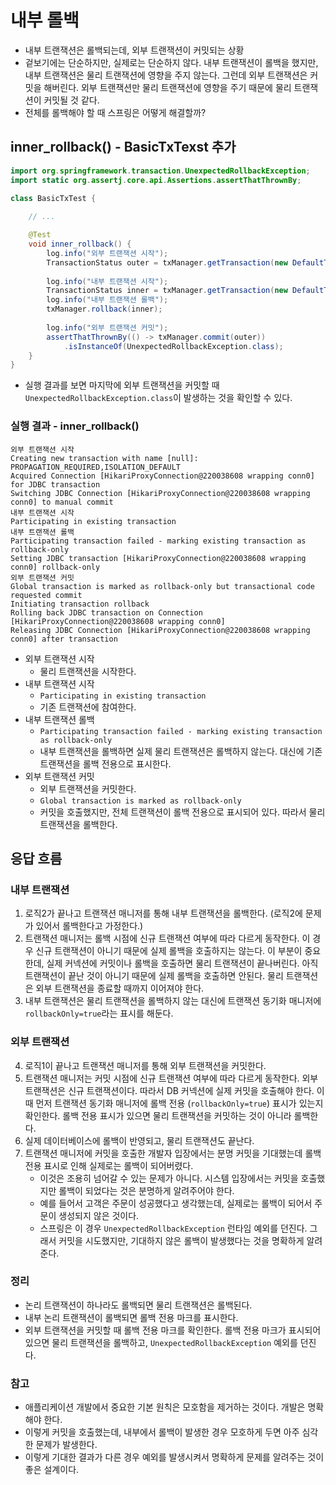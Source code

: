 # 내부 롤백
- 내부 트랜잭션은 롤백되는데, 외부 트랜잭션이 커밋되는 상황
- 겉보기에는 단순하지만, 실제로는 단순하지 않다. 내부 트랜잭션이 롤백을 했지만, 내부 트랜잭션은 물리
트랜잭션에 영향을 주지 않는다. 그런데 외부 트랜잭션은 커밋을 해버린다. 외부 트랜잭션만 물리 트랜잭션에
영향을 주기 때문에 물리 트랜잭션이 커밋될 것 같다. 
- 전체를 롤백해야 할 때 스프링은 어떻게 해결할까?

## inner_rollback() - BasicTxTexst 추가
```java
import org.springframework.transaction.UnexpectedRollbackException;
import static org.assertj.core.api.Assertions.assertThatThrownBy;

class BasicTxTest {
	
    // ...

	@Test
	void inner_rollback() {
		log.info("외부 트랜잭션 시작");
		TransactionStatus outer = txManager.getTransaction(new DefaultTransactionAttribute());
        
		log.info("내부 트랜잭션 시작");
		TransactionStatus inner = txManager.getTransaction(new DefaultTransactionAttribute());
		log.info("내부 트랜잭션 롤백");
		txManager.rollback(inner);
        
		log.info("외부 트랜잭션 커밋");
		assertThatThrownBy(() -> txManager.commit(outer))
			.isInstanceOf(UnexpectedRollbackException.class);
	}
}
```
- 실행 결과를 보면 마지막에 외부 트랜잭션을 커밋할 때 `UnexpectedRollbackException.class`이
발생하는 것을 확인할 수 있다.

### 실행 결과 - inner_rollback()
```text
외부 트랜잭션 시작
Creating new transaction with name [null]: PROPAGATION_REQUIRED,ISOLATION_DEFAULT
Acquired Connection [HikariProxyConnection@220038608 wrapping conn0] for JDBC transaction
Switching JDBC Connection [HikariProxyConnection@220038608 wrapping conn0] to manual commit
내부 트랜잭션 시작
Participating in existing transaction
내부 트랜잭션 롤백
Participating transaction failed - marking existing transaction as rollback-only
Setting JDBC transaction [HikariProxyConnection@220038608 wrapping conn0] rollback-only
외부 트랜잭션 커밋
Global transaction is marked as rollback-only but transactional code requested commit
Initiating transaction rollback
Rolling back JDBC transaction on Connection [HikariProxyConnection@220038608 wrapping conn0]
Releasing JDBC Connection [HikariProxyConnection@220038608 wrapping conn0] after transaction
```
- 외부 트랜잭션 시작
  - 물리 트랜잭션을 시작한다.
- 내부 트랜잭션 시작
  - `Participating in existing transaction`
  - 기존 트랜잭션에 참여한다.
- 내부 트랜잭션 롤백
  - `Participating transaction failed - marking existing transaction as rollback-only`
  - 내부 트랜잭션을 롤백하면 실제 물리 트랜잭션은 롤백하지 않는다. 대신에 기존 트랜잭션을 롤백 전용으로 표시한다.
- 외부 트랜잭션 커밋
  - 외부 트랜잭션을 커밋한다.
  - `Global transaction is marked as rollback-only`
  - 커밋을 호출했지만, 전체 트랜잭션이 롤백 전용으로 표시되어 있다. 따라서 물리 트랜잭션을 롤백한다.

## 응답 흐름
### 내부 트랜잭션
1. 로직2가 끝나고 트랜잭션 매니저를 통해 내부 트랜잭션을 롤백한다. (로직2에 문제가 있어서 롤백한다고 
   가정한다.)
2. 트랜잭션 매니저는 롤백 시점에 신규 트랜잭션 여부에 따라 다르게 동작한다. 이 경우 신규 트랜잭션이
아니기 때문에 실제 롤백을 호출하지는 않는다. 이 부분이 중요한데, 실제 커넥션에 커밋이나 롤백을
호출하면 물리 트랜잭션이 끝나버린다. 아직 트랜잭션이 끝난 것이 아니기 때문에 실제 롤백을 호출하면
안된다. 물리 트랜잭션은 외부 트랜잭션을 종료할 때까지 이어져야 한다.
3. 내부 트랜잭션은 물리 트랜잭션을 롤백하지 않는 대신에 트랜잭션 동기화 매니저에 
`rollbackOnly=true`라는 표시를 해둔다.

### 외부 트랜잭션
4. 로직1이 끝나고 트랜잭션 매니저를 통해 외부 트랜잭션을 커밋한다.
5. 트랜잭션 매니저는 커밋 시점에 신규 트랜잭션 여부에 따라 다르게 동작한다. 외부 트랜잭션은 신규
트랜잭션이다. 따라서 DB 커넥션에 실제 커밋을 호출해야 한다. 이때 먼저 트랜잭션 동기화 매니저에 롤백
전용 (`rollbackOnly=true`) 표시가 있는지 확인한다. 롤백 전용 표시가 있으면 물리 트랜잭션을
커밋하는 것이 아니라 롤백한다.
6. 실제 데이터베이스에 롤백이 반영되고, 물리 트랜잭션도 끝난다.
7. 트랜잭션 매니저에 커밋을 호출한 개발자 입장에서는 분명 커밋을 기대했는데 롤백 전용 표시로 인해
실제로는 롤백이 되어버렸다.
    - 이것은 조용히 넘어갈 수 있는 문제가 아니다. 시스템 입장에서는 커밋을 호출했지만 롤백이
    되었다는 것은 분명하게 알려주어야 한다.
    - 예를 들어서 고객은 주문이 성공했다고 생각했는데, 실제로는 롤백이 되어서 주문이 생성되지
    않은 것이다.
    - 스프링은 이 경우 `UnexpectedRollbackException` 런타임 예외를 던진다. 그래서
    커밋을 시도했지만, 기대하지 않은 롤백이 발생했다는 것을 명확하게 알려준다.

### 정리
- 논리 트랜잭션이 하나라도 롤백되면 물리 트랜잭션은 롤백된다.
- 내부 논리 트랜잭션이 롤백되면 롤백 전용 마크를 표시한다.
- 외부 트랜잭션을 커밋할 때 롤백 전용 마크를 확인한다. 롤백 전용 마크가 표시되어 있으면 물리 
트랜잭션을 롤백하고, `UnexpectedRollbackException` 예외를 던진다.

### 참고
- 애플리케이션 개발에서 중요한 기본 원칙은 모호함을 제거하는 것이다. 개발은 명확해야 한다.
- 이렇게 커밋을 호출했는데, 내부에서 롤백이 발생한 경우 모호하게 두면 아주 심각한 문제가 발생한다.
- 이렇게 기대한 결과가 다른 경우 예외를 발생시켜서 명확하게 문제를 알려주는 것이 좋은 설계이다.

